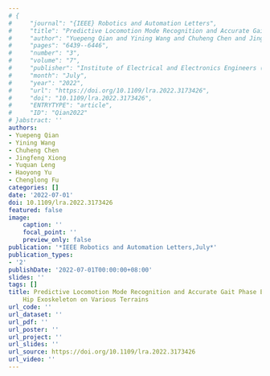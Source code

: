 ```yaml
---
# {
#     "journal": "{IEEE} Robotics and Automation Letters",
#     "title": "Predictive Locomotion Mode Recognition and Accurate Gait Phase Estimation for Hip Exoskeleton on Various Terrains",
#     "author": "Yuepeng Qian and Yining Wang and Chuheng Chen and Jingfeng Xiong and Yuquan Leng and Haoyong Yu and Chenglong Fu",
#     "pages": "6439--6446",
#     "number": "3",
#     "volume": "7",
#     "publisher": "Institute of Electrical and Electronics Engineers ({IEEE})",
#     "month": "July",
#     "year": "2022",
#     "url": "https://doi.org/10.1109/lra.2022.3173426",
#     "doi": "10.1109/lra.2022.3173426",
#     "ENTRYTYPE": "article",
#     "ID": "Qian2022"
# }abstract: ''
authors:
- Yuepeng Qian
- Yining Wang
- Chuheng Chen
- Jingfeng Xiong
- Yuquan Leng
- Haoyong Yu
- Chenglong Fu
categories: []
date: '2022-07-01'
doi: 10.1109/lra.2022.3173426
featured: false
image:
    caption: ''
    focal_point: ''
    preview_only: false
publication: '*IEEE Robotics and Automation Letters,July*'
publication_types:
- '2'
publishDate: '2022-07-01T00:00:00+08:00'
slides: ''
tags: []
title: Predictive Locomotion Mode Recognition and Accurate Gait Phase Estimation for
    Hip Exoskeleton on Various Terrains
url_code: ''
url_dataset: ''
url_pdf: ''
url_poster: ''
url_project: ''
url_slides: ''
url_source: https://doi.org/10.1109/lra.2022.3173426
url_video: ''
---
```

